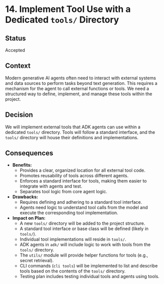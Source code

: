 # 14. Implement Tool Use with a Dedicated `tools/` Directory

## Status

Accepted

## Context

Modern generative AI agents often need to interact with external systems and data sources to perform tasks beyond text generation. This requires a mechanism for the agent to call external functions or tools. We need a structured way to define, implement, and manage these tools within the project.

## Decision

We will implement external tools that ADK agents can use within a dedicated `tools/` directory. Tools will follow a standard interface, and the `tools/` directory will house their definitions and implementations.

## Consequences

*   **Benefits:**
    *   Provides a clear, organized location for all external tool code.
    *   Promotes reusability of tools across different agents.
    *   Enforces a standard interface for tools, making them easier to integrate with agents and test.
    *   Separates tool logic from core agent logic.
*   **Drawbacks:**
    *   Requires defining and adhering to a standard tool interface.
    *   Agents need logic to understand tool calls from the model and execute the corresponding tool implementation.
*   **Impact on Plan:**
    *   A new `tools/` directory will be added to the project structure.
    *   A standard tool interface or base class will be defined (likely in `tools/`).
    *   Individual tool implementations will reside in `tools/`.
    *   ADK agents in `adk/` will include logic to work with tools from the `tools/` directory.
    *   The `utils/` module will provide helper functions for tools (e.g., secret retrieval).
    *   CLI commands (`cli tools`) will be implemented to list and describe tools based on the contents of the `tools/` directory.
    *   Testing plan includes testing individual tools and agents using tools.

